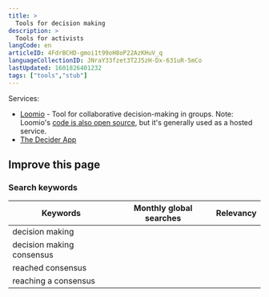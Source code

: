 ```yaml
---
title: >
  Tools for decision making
description: >
  Tools for activists
langCode: en
articleID: 4FdrBCHD-gmoi1t99oH8oP22AzKHuV_q
languageCollectionID: JNraY33fzet3T2J5zH-Dx-631uR-5mCo
lastUpdated: 1601826401232
tags: ["tools","stub"]
---
```


Services:

-   [Loomio](https://www.loomio.org/) - Tool for collaborative decision-making in groups. Note: Loomio's [code is also open source](https://github.com/loomio/loomio), but it's generally used as a hosted service.
-   [The Decider App](https://thedecider.app/)

## Improve this page

### Search keywords

<div><table><thead><tr><th>Keywords</th><th>Monthly global searches</th><th>Relevancy</th></tr></thead><tbody><tr><td>decision making</td><td></td><td></td></tr><tr><td>decision making consensus</td><td></td><td></td></tr><tr><td>reached consensus</td><td></td><td></td></tr><tr><td>reaching a consensus</td><td></td><td></td></tr></tbody></table></div>